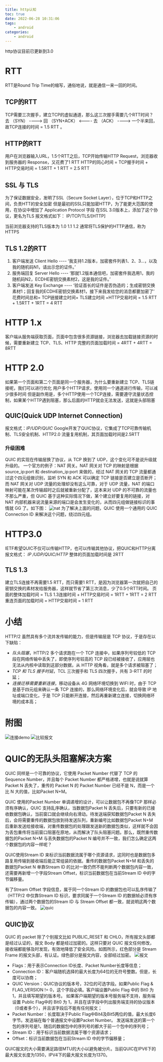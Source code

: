 ```yaml
---
title: http认知
toc: true
date: 2022-06-28 10:31:06
tags: 
    - android
categories:
    - android
---
```

http协议目前已更新到3.0
<!--more-->

# RTT
RTT是Round Trip Time的缩写，通俗地说，就是通信一来一回的时间。

## TCP的RTT
TCP需要三次握手，建立TCP的虚拟通道，那么这三次握手需要几个RTT时间？
去 （SYN）     ---->
回 （SYN+ACK） <----
去 （ACK）     ---->
一个半来回，故TCP连接的时间 = 1.5 RTT 。

## HTTP的RTT
用户在浏览器输入URL，1.5个RTT之后，TCP开始传输HTTP Request，浏览器收到服务器的 Response，又花费了1 RTT
HTTP的同心时间 = TCP握手时间 + HTTP交易时间 = 1.5RTT + 1 RTT = 2.5 RTT

## SSL 与 TLS
为了保证数据安全，发明了SSL（Secure Socket Layer），位于TCP和HTTP之间，负责HTT的安全加密
但是最初的SSL只能加密HTTP，为了能更大范围的使用，在协议中增加了 Application Protocol 字段
在SSL 3.0版本上，添加了这个协议，更名为TLS 报文格式如下：
IP/TCP/TLS/[HTTP]

当前浏览器支持的TLS版本为 1.0 1.1 1.2
通常将TLS保护的HTTP通信，称为HTTPS


## TLS 1.2的RTT
1. 客户端发送 Client Hello ---- ‘我支持1.2版本，加密套件列表1、2、3…，以及我的随机码N1，请出示您的证件。’
2. 服务端回复 Server Hello ---- ‘那就1.2版本通信吧，加密套件我选用1，我的随机码N2，ECDHE密钥交换素材2，这是我的证件。’
3. 客户端发送 Key Exchange ---- ‘验证首长的证件是否伪造的；生成密钥交换素材1；回复我的ECDHE密钥交换素材1，接下来我发给您的消息都要加密了’
花费时间总和= TCP链接建立时间+ TLS建立时间 +HTTP交易时间 = 1.5 RTT + 1.5RTT + 1RTT = 4 RTT

# HTTP 1.x
客户端从服务端获取页面，页面中包含很多资源链接，浏览器去加载链接资源的时候，需要重新建立 TCP、TLS、HTTP
完整的页面加载时间 = 4RTT + 4RTT = 8RTT

# HTTP 2.0
如果第一个页面和第二个页面是同一个服务器，为什么要重新建立 TCP、TLS链接呢，我们可以进行优化
用户多个HTTP请求，使用同一个通道进行传输，可以减少很多时间
但是副作用是，多个HTTP使用一个TCP连接，需要遵守流量状态控制，如果某个HTTP遇到阻塞，那么后面的HTTP就会无法发送，这就是头部阻塞
## QUIC(Quick UDP Internet Connection)
报文格式：*IP/UDP/QUIC*
Google开发了QUIC协议，它集成了TCP可靠传输机制、TLS安全机制、HTTP2.0 流量复用机制，其页面加载时间是2.5RTT

### 升级困难
QUIC 的实现在传输层换了协议，从 TCP 换到了 UDP，这个变化可不是说升级就升级的。
一个官方的例子：NAT 网关。NAT 网关对 TCP 的映射是根据 source_ip:port 和 destination_ip:port 来做的，经过 NAT 网关的 TCP 流量都通过这个四元组做识别，监听 SYN 和 ACK 可以确定 TCP 链接是否建立是否断开；而 NAT 网关对 UDP 流量的处理却没有这么可靠，对于 UDP 流量，NAT 的端口映射可能在某次传输超时之后就被重新分配了，这本来对 UDP 的不可靠的流量也不那么严重，但 QUIC 基于这种实际情况下做，某个建立好要复用的链接，对 NAT 内部机器来说流量来源的端口是会发生变化的，从而四元组做链接标识的事情就 GG 了。如下图：
![nat](quic_nat.jpeg)
为了解决上面的问题，QUIC 使用一个通用的 QUIC Connection ID 来解决这个问题，绕过四元组。

# HTTP3.0
IETF希望QUIC不仅可以传输HTTP，也可以传输其他协议，把QUIC和HTTP分离
报文格式： *IP /UDP/QUIC/HTTP*
整体的页面加载时间是 2RTT

## TLS 1.3
建立TLS连接不再需要1.5 RTT，而只需要1 RTT，是因为浏览器第一次就把自己的密钥交换的素材发给服务器，这样就节省了第三次消息，少了0.5个RTT时间。
页面的整体加载时间 = TLS 1.3连接时间 + HTTP交易时间 = 1RTT + 1RTT = 2 RTT
重连页面的加载时间 = HTTP交易时间 = 1 RTT

# 小结
HTTP/2 虽然具有多个流并发传输的能力，但是传输层是 TCP 协议，于是存在以下缺陷：
- *队头阻塞*，HTTP/2 多个请求跑在一个 TCP 连接中，如果序列号较低的 TCP 段在网络传输中丢失了，即使序列号较高的 TCP 段已经被接收了，应用层也无法从内核中读取到这部分数据，从 HTTP 视角看，就是多个请求被阻塞了；
- *TCP 和 TLS 握手时延*，TCL 三次握手和 TLS 四次握手，共有 3-RTT 的时延；
- *连接迁移需要重新连接*，移动设备从 4G 网络环境切换到 WIFI 时，由于 TCP 是基于四元组来确认一条 TCP 连接的，那么网络环境变化后，就会导致 IP 地址或端口变化，于是 TCP 只能断开连接，然后再重新建立连接，切换网络环境的成本高；

# 附图
![连接demo](quic_vs_tcp.webp)
![比较报文](http2_vs_http3.jpeg)

# QUIC的无队头阻塞解决方案
QUIC 同样是一个可靠的协议，它使用 Packet Number 代替了 TCP 的 Sequence Number，并且每个 Packet Number 都严格递增，也就是说就算 Packet N 丢失了，重传的 Packet N 的 Packet Number 已经不是 N，而是一个比 N 大的值，比如Packet N+M。

QUIC 使用的Packet Number 单调递增的设计，可以让数据包不再像TCP 那样必须有序确认，QUIC 支持乱序确认，当数据包Packet N 丢失后，只要有新的已接收数据包确认，当前窗口就会继续向右滑动。待发送端获知数据包Packet N 丢失后，会将需要重传的数据包放到待发送队列，重新编号比如数据包Packet N+M 后重新发送给接收端，对重传数据包的处理跟发送新的数据包类似，这样就不会因为丢包重传将当前窗口阻塞在原地，从而解决了队头阻塞问题。那么，既然重传数据包的Packet N+M 与丢失数据包的Packet N 编号并不一致，我们怎么确定这两个数据包的内容一样呢？

QUIC使用Stream ID 来标识当前数据流属于哪个资源请求，这同时也是数据包多路复用传输到接收端后能正常组装的依据。重传的数据包Packet N+M 和丢失的数据包Packet N 单靠Stream ID 的比对一致仍然不能判断两个数据包内容一致，还需要再新增一个字段Stream Offset，标识当前数据包在当前Stream ID 中的字节偏移量。

有了Stream Offset 字段信息，属于同一个Stream ID 的数据包也可以乱序传输了（HTTP/2 中仅靠Stream ID 标识，要求同属于一个Stream ID 的数据帧必须有序传输），通过两个数据包的Stream ID 与 Stream Offset 都一致，就说明这两个数据包的内容一致。
![quic](quic_model.jpeg)

## QUIC协议
QUIC 的 packet 除了个别报文比如 PUBLIC_RESET 和 CHLO，所有报文头部都是经过认证的，报文 Body 都是经过加密的。这样只要对 QUIC 报文任何修改，接收端都能够及时发现，有效地降低了安全风险。如图所示，红色部分是 Stream Frame 的报文头部，有认证。绿色部分是报文内容，全部经过加密。
![报文](quick_package.jpeg)

- Flags：用于表示Connection ID长度、Packet Number长度等信息；
- Connection ID：客户端随机选择的最大长度为64位的无符号整数。但是，长度可以协商；
- QUIC Version：QUIC协议的版本号，32位的可选字段。如果Public Flag & FLAG_VERSION != 0，这个字段必填。客户端设置Public Flag 中的 Bit0 为1，并且填写期望的版本号。 如果客户端期望的版本号服务端不支持，服务端设置 Public Flag中的 Bit0 为 1，并且在该字段中列出服务端支持的协议版本（0或者多个），并且该字段后不能有任何报文；
- Packet Number：长度取决于Public Flag中Bit4及Bit5两位的值，最大长度6字节。发送端在每个普通报文中设置Packet Number。 发送端发送的第一个包的序列号是1，随后的数据包中的序列号的都大于前一个包中的序列号；
- Stream ID：用于标识当前数据流属于哪个资源请求；
- Offset：标识当前数据包在当前Stream ID 中的字节偏移量；

QUIC报文的大小需要满足路径MTU的大小以避免被分片。当前QUIC在IPV6下的最大报文长度为1350，IPV4下的最大报文长度为1370。